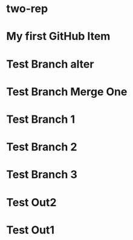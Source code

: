 # two-rep
# My first GitHub Item
# Test Branch alter
# Test Branch Merge One
# Test Branch 1
# Test Branch 2
# Test Branch 3
# Test Out2
# Test Out1
